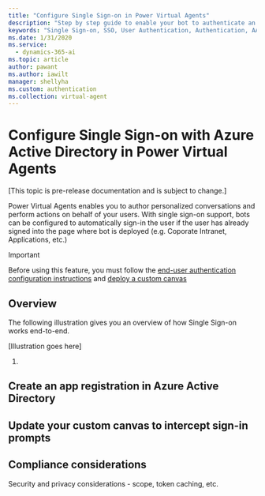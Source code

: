 ```yaml
---
title: "Configure Single Sign-on in Power Virtual Agents"
description: "Step by step guide to enable your bot to authenticate an already signed in user"
keywords: "Single Sign-on, SSO, User Authentication, Authentication, AAD, MSA, Identity Provider"
ms.date: 1/31/2020
ms.service:
  - dynamics-365-ai
ms.topic: article
author: pawant
ms.author: iawilt
manager: shellyha
ms.custom: authentication
ms.collection: virtual-agent
---
```


# Configure Single Sign-on with Azure Active Directory in Power Virtual Agents

[This topic is pre-release documentation and is subject to change.]

Power Virtual Agents enables you to author personalized conversations and perform actions on behalf of your users. With single sign-on support, bots can be configured to automatically sign-in the user if the user has already signed into the page where bot is deployed (e.g. Coporate Intranet, Applications, etc.)

> [!IMPORTANT] 
> Before using this feature, you must follow the [end-user authentication configuration instructions](configuration-end-user-authentication.md) and [deploy a custom canvas](extend-custom-canvas-connect.md)

## Overview
The following illustration gives you an overview of how Single Sign-on works end-to-end.

[Illustration goes here]

1. 

## Create an app registration in Azure Active Directory

## Update your custom canvas to intercept sign-in prompts

## Compliance considerations
Security and privacy considerations - scope, token caching, etc.
